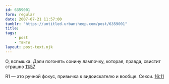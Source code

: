```yaml
---
id: 6359001
form: regular
date: 2007-07-21 11:57:00
tumblr: "https://untitled.urbansheep.com/post/6359001"
title:
tags:
    - post
    - твиты
layout: post-text.njk
---
```


<p>О, вспышка. Дали погонять сонину лампочку, которая, правда, свистит страшно <a href="http://twitter.com/urbansheep/statuses/160831212">11:57</a></p>

<p>R1 — это ручной фокус, привычка к видоискателю и вообще. Секси. <a href="http://twitter.com/urbansheep/statuses/161054572">16:11</a></p>

